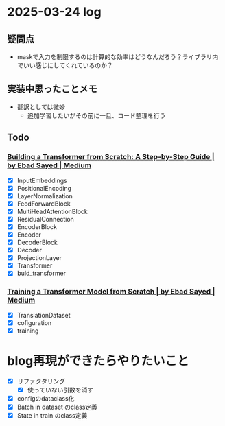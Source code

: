 # 2025-03-24 log

## 疑問点
- maskで入力を制限するのは計算的な効率はどうなんだろう？ライブラリ内でいい感じにしてくれているのか？

## 実装中思ったことメモ
- 翻訳としては微妙
  - 追加学習したいがその前に一旦、コード整理を行う

## Todo
### [Building a Transformer from Scratch: A Step-by-Step Guide | by Ebad Sayed | Medium](https://medium.com/@sayedebad.777/building-a-transformer-from-scratch-a-step-by-step-guide-a3df0aeb7c9a)
- [x] InputEmbeddings
- [x] PositionalEncoding
- [x] LayerNormalization
- [x] FeedForwardBlock
- [x] MultiHeadAttentionBlock
- [x] ResidualConnection
- [x] EncoderBlock
- [x] Encoder
- [x] DecoderBlock
- [x] Decoder
- [x] ProjectionLayer
- [x] Transformer
- [x] buld_transformer

### [Training a Transformer Model from Scratch | by Ebad Sayed | Medium](https://medium.com/@sayedebad.777/training-a-transformer-model-from-scratch-25bb270f5888)
- [x] TranslationDataset
- [x] cofiguration
- [x] training

# blog再現ができたらやりたいこと
- [x] リファクタリング
  - [x] 使っていない引数を消す
- [x] configのdataclass化
- [x] Batch in dataset のclass定義
- [x] State in train のclass定義